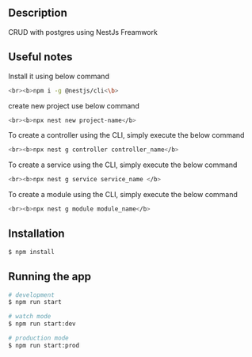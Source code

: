 ## Description

CRUD with postgres using NestJs Freamwork

## Useful notes

Install it using below command

```bash
<br><b>npm i -g @nestjs/cli<\b>
```

create new project use below command

```bash
<br><b>npx nest new project-name</b>
```

To create a controller using the CLI, simply execute the below command

```bash
<br><b>npx nest g controller controller_name</b>
```

To create a service using the CLI, simply execute the below command

```bash
<br><b>npx nest g service service_name </b>
```

To create a module using the CLI, simply execute the below command

```bash
<br><b>npx nest g module module_name</b>
```

## Installation

```bash
$ npm install
```

## Running the app

```bash
# development
$ npm run start

# watch mode
$ npm run start:dev

# production mode
$ npm run start:prod
```
